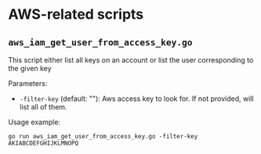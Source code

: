 # AWS-related scripts

## `aws_iam_get_user_from_access_key.go`

This script either list all keys on an account
or list the user corresponding to the given key

Parameters:
* `-filter-key` (default: ""): Aws access key to look for. If not provided, will list all of them.

Usage example:
```
go run aws_iam_get_user_from_access_key.go -filter-key AKIABCDEFGHIJKLMNOPQ
```

